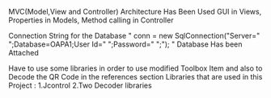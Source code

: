 MVC(Model,View and Controller) Architecture Has Been Used 
GUI in Views, Properties in Models, Method calling in Controller

Connection String for the Database " conn = new SqlConnection("Server="  ";Database=OAPA1;User Id=" ";Password=" ";"); "
Database Has been Attached 

Have to use some libraries in order to use modified Toolbox Item and also to Decode the QR Code in the references section 
Libraries that are used in this Project : 
1.Jcontrol
2.Two Decoder libraries 

